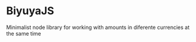 # BiyuyaJS
Minimalist node library for working with amounts in diferente currencies at the same time
